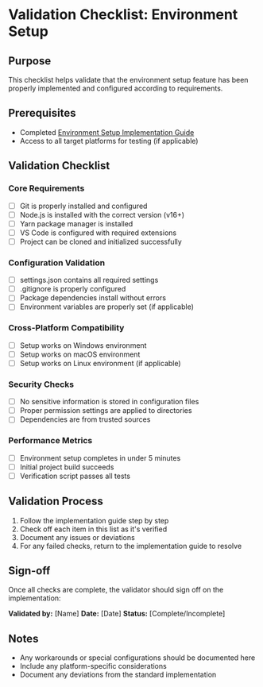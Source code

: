 # Validation Checklist: Environment Setup

## Purpose
This checklist helps validate that the environment setup feature has been properly implemented and configured according to requirements.

## Prerequisites
- Completed [Environment Setup Implementation Guide](../implementation/01-environment-setup-guide.md)
- Access to all target platforms for testing (if applicable)

## Validation Checklist

### Core Requirements
- [ ] Git is properly installed and configured
- [ ] Node.js is installed with the correct version (v16+)
- [ ] Yarn package manager is installed
- [ ] VS Code is configured with required extensions
- [ ] Project can be cloned and initialized successfully

### Configuration Validation
- [ ] settings.json contains all required settings
- [ ] .gitignore is properly configured
- [ ] Package dependencies install without errors
- [ ] Environment variables are properly set (if applicable)

### Cross-Platform Compatibility
- [ ] Setup works on Windows environment
- [ ] Setup works on macOS environment
- [ ] Setup works on Linux environment (if applicable)

### Security Checks
- [ ] No sensitive information is stored in configuration files
- [ ] Proper permission settings are applied to directories
- [ ] Dependencies are from trusted sources

### Performance Metrics
- [ ] Environment setup completes in under 5 minutes
- [ ] Initial project build succeeds
- [ ] Verification script passes all tests

## Validation Process
1. Follow the implementation guide step by step
2. Check off each item in this list as it's verified
3. Document any issues or deviations
4. For any failed checks, return to the implementation guide to resolve

## Sign-off
Once all checks are complete, the validator should sign off on the implementation:

**Validated by:** [Name]
**Date:** [Date]
**Status:** [Complete/Incomplete]

## Notes
- Any workarounds or special configurations should be documented here
- Include any platform-specific considerations
- Document any deviations from the standard implementation
